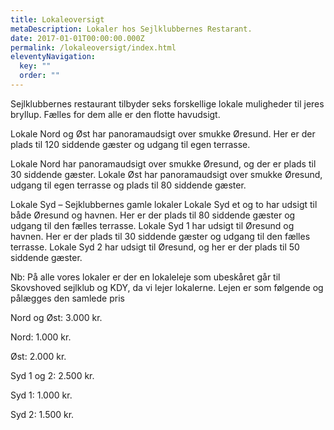 ```yaml
---
title: Lokaleoversigt
metaDescription: Lokaler hos Sejlklubbernes Restarant.
date: 2017-01-01T00:00:00.000Z
permalink: /lokaleoversigt/index.html
eleventyNavigation:
  key: ""
  order: ""
---
```

Sejlklubbernes restaurant tilbyder seks forskellige lokale muligheder til jeres bryllup. Fælles for dem alle er den flotte havudsigt.

<div class="text-left">  

Lokale Nord og Øst har panoramaudsigt over smukke Øresund. Her er der plads til 120 siddende gæster og udgang til egen terrasse. 

Lokale Nord har panoramaudsigt over smukke Øresund, og der er plads til 30 siddende gæster.
Lokale Øst har panoramaudsigt over smukke Øresund, udgang til egen terrasse og plads til 80 siddende gæster.

Lokale Syd – Sejklubbernes gamle lokaler
Lokale Syd et og to har udsigt til både Øresund og havnen. Her er der plads til 80 siddende gæster og udgang til den fælles terrasse. 
Lokale Syd 1 har udsigt til Øresund og havnen. Her er der plads til 30 siddende gæster og udgang til den fælles terrasse.
Lokale Syd 2 har udsigt til Øresund, og her er der plads til 50 siddende gæster. 

Nb: På alle vores lokaler er der en lokaleleje som ubeskåret går til Skovshoved sejlklub og KDY, da vi lejer lokalerne. 
Lejen er som følgende og pålægges den samlede pris


</div>

Nord og Øst: 3.000 kr. 

Nord: 1.000 kr. 

Øst: 2.000 kr.

Syd 1 og 2: 2.500 kr.

Syd 1: 1.000 kr.

Syd 2: 1.500 kr.